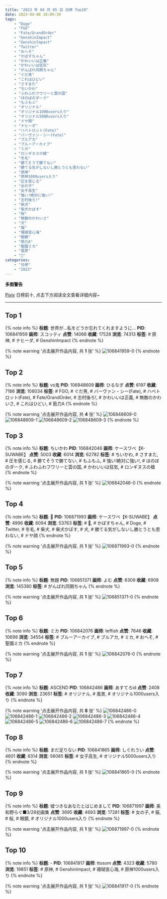 ```yaml
---
title: "2023 年 04 月 05 日 日榜 Top10"
date: 2023-04-06 18:09:39
tags:
    - "Doge"
    - "FGO"
    - "Fate/GrandOrder"
    - "GenshinImpact"
    - "Genshinlmpact"
    - "Twitter"
    - "おへそ"
    - "かぼすちゃん"
    - "かわいいは正義"
    - "かわいいは狂気"
    - "がんばれ同期ちゃん"
    - "ぐだ男"
    - "これはひどい"
    - "さすまた"
    - "ちいかわ"
    - "ふわふわフワリーと雲の国"
    - "ほのぼのダーク"
    - "もふもふ"
    - "オリジナル"
    - "オリジナル1000users入り"
    - "オリジナル5000users入り"
    - "ドヤ顔"
    - "ナヒーダ"
    - "ハベトロット(Fate)"
    - "バーヴァン・シー(Fate)"
    - "ブルアカ"
    - "ブルーアーカイブ"
    - "ミカ"
    - "ロンギヌスの槍"
    - "冬毛"
    - "勝てそうで勝てない"
    - "勝てる気がしないし勝とうとも思わない"
    - "原神"
    - "原神1000users入り"
    - "圧を感じる"
    - "女の子"
    - "女子高生"
    - "強い!絶対に強い!"
    - "志村後ろ!"
    - "柴犬"
    - "柴犬かぼす"
    - "桜"
    - "無敵のかわいさ"
    - "犬"
    - "猫"
    - "珊瑚宮心海"
    - "眼鏡"
    - "筋力A"
    - "聖園ミカ"
    - "風景"
    - "🐶"
categories:
    - "日榜"
    - "2023"
---
```


<i class="fa fa-triangle-exclamation"></i>**多图警告**<i class="fa fa-triangle-exclamation"></i>

[Pixiv](https://www.pixiv.net/) 日榜前十, 点击下方阅读全文查看详细内容~

<!-- more -->

---

## Top 1

{% note info %}
**标题**: 世界が…私をどうか忘れてくれますように…
**PID**: 106841959 **画师**: スコッティ
**点赞**: 14066 **收藏**: 17528 **浏览**: 74313
**标签**: # 原神, # ナヒーダ, # GenshinImpact
{% endnote %}

{% note warning '点击展开作品内容, 共 **1** 张' %}
![106841959-0](https://i.pixiv.re/img-original/img/2023/04/04/00/00/27/106841959_p0.jpg)
{% endnote %}

## Top 2

{% note info %}
**标题**: vs鬼
**PID**: 106848609 **画师**: ひるなぎ
**点赞**: 6197 **收藏**: 7186 **浏览**: 108034
**标签**: # FGO, # ぐだ男, # バーヴァン・シー(Fate), # ハベトロット(Fate), # Fate/GrandOrder, # 志村後ろ!, # かわいいは正義, # 無敵のかわいさ, # これはひどい, # 筋力A
{% endnote %}

{% note warning '点击展开作品内容, 共 **4** 张' %}
![106848609-0](https://i.pixiv.re/img-original/img/2023/04/04/06/00/11/106848609_p0.jpg)
![106848609-1](https://i.pixiv.re/img-original/img/2023/04/04/06/00/11/106848609_p1.jpg)
![106848609-2](https://i.pixiv.re/img-original/img/2023/04/04/06/00/11/106848609_p2.jpg)
![106848609-3](https://i.pixiv.re/img-original/img/2023/04/04/06/00/11/106848609_p3.jpg)
{% endnote %}

## Top 3

{% note info %}
**标题**: ちいかわ
**PID**: 106842046 **画师**: ケースワベ【K-SUWABE】
**点赞**: 5003 **收藏**: 6014 **浏览**: 62782
**标签**: # ちいかわ, # さすまた, # 圧を感じる, # 勝てそうで勝てない, # もふもふ, # 強い!絶対に強い!, # ほのぼのダーク, # ふわふわフワリーと雲の国, # かわいいは狂気, # ロンギヌスの槍
{% endnote %}

{% note warning '点击展开作品内容, 共 **1** 张' %}
![106842046-0](https://i.pixiv.re/img-original/img/2023/04/04/00/00/59/106842046_p0.jpg)
{% endnote %}

## Top 4

{% note info %}
**标题**: 🐶
**PID**: 106871993 **画师**: ケースワベ【K-SUWABE】
**点赞**: 4996 **收藏**: 6094 **浏览**: 53763
**标签**: # 🐶, # かぼすちゃん, # Doge, # Twitter, # 冬毛, # 柴犬, # 柴犬かぼす, # 犬, # 勝てる気がしないし勝とうとも思わない, # ドヤ顔
{% endnote %}

{% note warning '点击展开作品内容, 共 **1** 张' %}
![106871993-0](https://i.pixiv.re/img-original/img/2023/04/05/00/01/04/106871993_p0.jpg)
{% endnote %}

## Top 5

{% note info %}
**标题**: 無題
**PID**: 106851371 **画师**: よむ
**点赞**: 6309 **收藏**: 6908 **浏览**: 145380
**标签**: # がんばれ同期ちゃん
{% endnote %}

{% note warning '点击展开作品内容, 共 **1** 张' %}
![106851371-0](https://i.pixiv.re/img-original/img/2023/04/04/09/41/06/106851371_p0.png)
{% endnote %}

## Top 6

{% note info %}
**标题**: ミカ
**PID**: 106842076 **画师**: teffish
**点赞**: 7646 **收藏**: 10698 **浏览**: 34554
**标签**: # ブルーアーカイブ, # ブルアカ, # ミカ, # おへそ, # 聖園ミカ
{% endnote %}

{% note warning '点击展开作品内容, 共 **1** 张' %}
![106842076-0](https://i.pixiv.re/img-original/img/2023/04/04/00/01/10/106842076_p0.jpg)
{% endnote %}

## Top 7

{% note info %}
**标题**: ASCEND
**PID**: 106842486 **画师**: あすてろid
**点赞**: 2408 **收藏**: 3090 **浏览**: 23651
**标签**: # オリジナル, # 風景, # オリジナル1000users入り
{% endnote %}

{% note warning '点击展开作品内容, 共 **8** 张' %}
![106842486-0](https://i.pixiv.re/img-original/img/2023/04/04/00/07/39/106842486_p0.png)
![106842486-1](https://i.pixiv.re/img-original/img/2023/04/04/00/07/39/106842486_p1.png)
![106842486-2](https://i.pixiv.re/img-original/img/2023/04/04/00/07/39/106842486_p2.png)
![106842486-3](https://i.pixiv.re/img-original/img/2023/04/04/00/07/39/106842486_p3.png)
![106842486-4](https://i.pixiv.re/img-original/img/2023/04/04/00/07/39/106842486_p4.png)
![106842486-5](https://i.pixiv.re/img-original/img/2023/04/04/00/07/39/106842486_p5.png)
![106842486-6](https://i.pixiv.re/img-original/img/2023/04/04/00/07/39/106842486_p6.png)
![106842486-7](https://i.pixiv.re/img-original/img/2023/04/04/00/07/39/106842486_p7.png)
{% endnote %}

## Top 8

{% note info %}
**标题**: まだ足りない
**PID**: 106841865 **画师**: しぐれうい
**点赞**: 4601 **收藏**: 6314 **浏览**: 56085
**标签**: # 女子高生, # オリジナル5000users入り
{% endnote %}

{% note warning '点击展开作品内容, 共 **1** 张' %}
![106841865-0](https://i.pixiv.re/img-original/img/2023/04/04/00/00/01/106841865_p0.jpg)
{% endnote %}

## Top 9

{% note info %}
**标题**: 嘘つきなあなたとはじめまして
**PID**: 106871997 **画师**: 美和野らぐ■3/28初画集
**点赞**: 3695 **收藏**: 4693 **浏览**: 17281
**标签**: # 女の子, # 猫, # 桜, # 眼鏡, # オリジナル1000users入り
{% endnote %}

{% note warning '点击展开作品内容, 共 **1** 张' %}
![106871997-0](https://i.pixiv.re/img-original/img/2023/04/05/00/01/06/106871997_p0.png)
{% endnote %}

## Top 10

{% note info %}
**标题**: -
**PID**: 106841917 **画师**: ttosom
**点赞**: 4323 **收藏**: 5780 **浏览**: 19851
**标签**: # 原神, # Genshinlmpact, # 珊瑚宮心海, # 原神1000users入り
{% endnote %}

{% note warning '点击展开作品内容, 共 **1** 张' %}
![106841917-0](https://i.pixiv.re/img-original/img/2023/04/04/00/00/14/106841917_p0.jpg)
{% endnote %}
